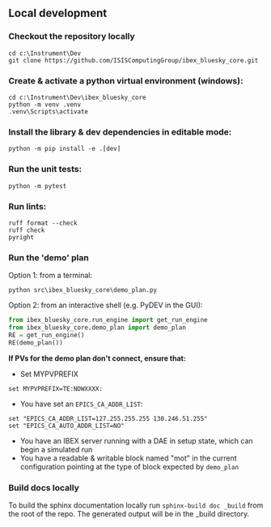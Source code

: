 ## Local development

### Checkout the repository locally

```
cd c:\Instrument\Dev
git clone https://github.com/ISISComputingGroup/ibex_bluesky_core.git
```

### Create & activate a python virtual environment (windows):

```
cd c:\Instrument\Dev\ibex_bluesky_core
python -m venv .venv
.venv\Scripts\activate
```

### Install the library & dev dependencies in editable mode:
```
python -m pip install -e .[dev]
```

### Run the unit tests:
```
python -m pytest
```

### Run lints:
```
ruff format --check
ruff check
pyright
```

### Run the 'demo' plan

Option 1: from a terminal:

```
python src\ibex_bluesky_core\demo_plan.py
```

Option 2: from an interactive shell (e.g. PyDEV in the GUI):

```python
from ibex_bluesky_core.run_engine import get_run_engine
from ibex_bluesky_core.demo_plan import demo_plan
RE = get_run_engine()
RE(demo_plan())
```

**If PVs for the demo plan don't connect, ensure that:**
- Set MYPVPREFIX
```
set MYPVPREFIX=TE:NDWXXXX:
```
- You have set an `EPICS_CA_ADDR_LIST`:
```
set "EPICS_CA_ADDR_LIST=127.255.255.255 130.246.51.255"
set "EPICS_CA_AUTO_ADDR_LIST=NO"
```
- You have an IBEX server running with a DAE in setup state, which can begin a simulated run
- You have a readable & writable block named "mot" in the current configuration pointing at 
the type of block expected by `demo_plan`

### Build docs locally

To build the sphinx documentation locally run `sphinx-build doc _build` from the root of the repo. The generated output will be in the _build directory.
